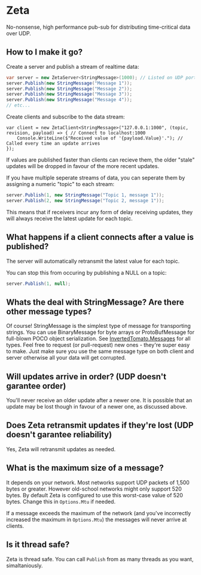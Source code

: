 # Zeta
No-nonsense, high performance pub-sub for distributing time-critical data over UDP.

## How to I make it go?
Create a server and publish a stream of realtime data:
```c#
var server = new ZetaServer<StringMessage>(1000); // Listed on UDP port 1000, and be prepared to send StringMessages (could be BinaryMessage or something custom)
server.Publish(new StringMessage("Message 1"));
server.Publish(new StringMessage("Message 2"));
server.Publish(new StringMessage("Message 3"));
server.Publish(new StringMessage("Message 4"));
// etc...
```

Create clients and subscribe to the data stream:
```c$
var client = new ZetaClient<StringMessage>("127.0.0.1:1000", (topic, revision, payload) => { // Connect to localhost:1000
    Console.WriteLine($"Received value of '{payload.Value}'."); // Called every time an update arrives
});
```

If values are published faster than clients can recieve them, the older "stale" updates will be dropped in favour of the more recent updates.

If you have multiple seperate streams of data, you can seperate them by assigning a numeric "topic" to each stream:
```c#
server.Publish(1, new StringMessage("Topic 1, message 1"));
server.Publish(2, new StringMessage("Topic 2, message 1"));
```
This means that if receivers incur any form of delay receiving updates, they will always receive the latest update for each topic.

## What happens if a client connects after a value is published?
The server will automatically retransmit the latest value for each topic.

You can stop this from occuring by publishing a NULL on a topic:
```c#
server.Publish(1, null);
```
## Whats the deal with StringMessage? Are there other message types?
Of course! StringMessage is the simplest type of message for transporting strings. You can use BinaryMessage for byte arrays or ProtoBufMessage for full-blown POCO object serialization. See [InvertedTomato.Messages](https://github.com/invertedtomato/messages) for all types. Feel free to request (or pull-request) new ones - they're super easy to make. Just make sure you use the same message type on both client and server otherwise all your data will get corrupted.

## Will updates arrive in order? (UDP doesn't garantee order)
You'll never receive an older update after a newer one. It is possible that an update may be lost though in favour of a newer one, as discussed above.

## Does Zeta retransmit updates if they're lost (UDP doesn't garantee reliability)
Yes, Zeta will retransmit updates as needed.

## What is the maximum size of a message?
It depends on your network. Most networks support UDP packets of 1,500 bytes or greater. However old-school networks might only support 520 bytes. By default Zeta is configured to use this worst-case value of 520 bytes. Change this in `Options.Mtu` if needed.

If a message exceeds the maximum of the network (and you've incorrectly increased the maximum in `Options.Mtu`) the messages will never arrive at clients.

## Is it thread safe?
Zeta is thread safe. You can call `Publish` from as many threads as you want, simaltaniously. 